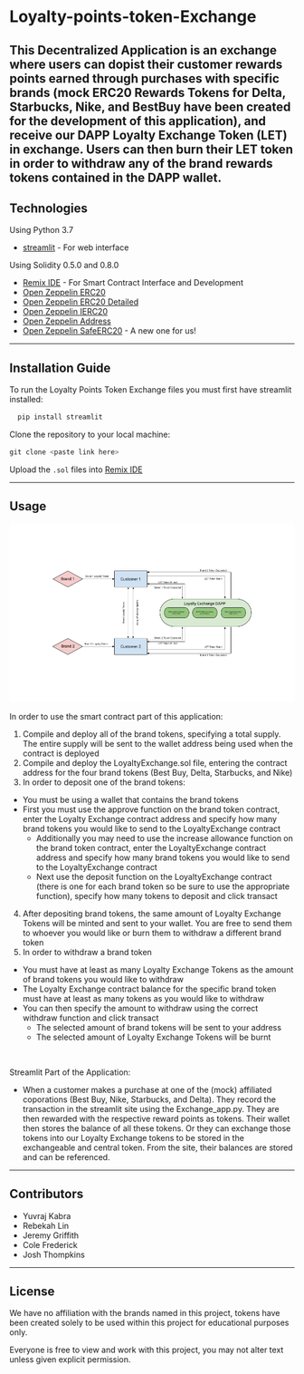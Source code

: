 # Loyalty-points-token-Exchange

This Decentralized Application is an exchange where users can dopist their customer rewards points earned through purchases with specific brands (mock ERC20 Rewards Tokens for Delta, Starbucks, Nike, and BestBuy have been created for the development of this application), and receive our DAPP Loyalty Exchange Token (LET) in exchange. Users can then burn their LET token in order to withdraw any of the brand rewards tokens contained in the DAPP wallet. 
---

## Technologies

Using Python 3.7

* [streamlit](https://github.com/streamlit) - For web interface

Using Solidity 0.5.0 and 0.8.0 
* [Remix IDE](https://github.com/ethereum/remix-ide) - For Smart Contract Interface and Development
* [Open Zeppelin ERC20](https://github.com/OpenZeppelin/openzeppelin-contracts/blob/release-v2.5.0/contracts/token/ERC20/ERC20.sol) 
* [Open Zeppelin ERC20 Detailed](https://github.com/OpenZeppelin/openzeppelin-contracts/blob/release-v2.5.0/contracts/token/ERC20/ERC20Detailed.sol) 
* [Open Zeppelin IERC20](https://github.com/OpenZeppelin/openzeppelin-contracts/blob/master/contracts/token/ERC20/IERC20.sol) 
* [Open Zeppelin Address](https://github.com/OpenZeppelin/openzeppelin-contracts/blob/master/contracts/utils/Address.sol) 
* [Open Zeppelin SafeERC20](https://github.com/OpenZeppelin/openzeppelin-contracts/blob/master/contracts/token/ERC20/utils/SafeERC20.sol) - A new one for us!
---

## Installation Guide
To run the Loyalty Points Token Exchange files you must first have streamlit installed:

```python
  pip install streamlit
```

Clone the repository to your local machine:
```python
git clone <paste link here>
```

Upload the ```.sol``` files into [Remix IDE](https://github.com/ethereum/remix-ide)

---

## Usage

![Block Diagram](Images/Loyalty_Exchange_Block.png) 

In order to use the smart contract part of this application:
1. Compile and deploy all of the brand tokens, specifying a total supply. The entire supply will be sent to the wallet address being used when the contract is deployed 
2. Compile and deploy the LoyaltyExchange.sol file, entering the contract address for the four brand tokens (Best Buy, Delta, Starbucks, and Nike) 
3. In order to deposit one of the brand tokens:
* You must be using a wallet that contains the brand tokens
* First you must use the approve function on the brand token contract, enter the Loyalty Exchange contract address and specify how many brand tokens you would like to send to the LoyaltyExchange contract
    * Additionally you may need to use the increase allowance function on the brand token contract, enter the LoyaltyExchange contract address and specify how many brand tokens you would like to send to the LoyaltyExchange contract
    * Next use the deposit function on the LoyaltyExchange contract (there is one for each brand token so be sure to use the appropriate function), specify how many tokens to deposit and click transact 
4. After depositing brand tokens, the same amount of Loyalty Exchange Tokens will be minted and sent to your wallet. You are free to send them to whoever you would like or burn them to withdraw a different brand token
5. In order to withdraw a brand token
  * You must have at least as many Loyalty Exchange Tokens as the amount of brand tokens you would like to withdraw 
  * The Loyalty Exchange contract balance for the specific brand token must have at least as many tokens as you would like to withdraw 
  * You can then specify the amount to withdraw using the correct withdraw function and click transact 
    * The selected amount of brand tokens will be sent to your address 
    * The selected amount of Loyalty Exchange Tokens will be burnt


<br/>

Streamlit Part of the Application: 
* When a customer makes a purchase at one of the (mock) affiliated coporations (Best Buy, Nike, Starbucks, and Delta). They record the transaction in the streamlit site using the Exchange_app.py. They are then rewarded with the respective reward points as tokens. Their wallet then stores the balance of all these tokens. Or they can exchange those tokens into our Loyalty Exchange tokens to be stored in the exchangeable and central token. From the site, their balances are stored and can be referenced. 

---

## Contributors
* Yuvraj Kabra
* Rebekah Lin
* Jeremy Griffith
* Cole Frederick
* Josh Thompkins

---

## License
We have no affiliation with the brands named in this project, tokens have been created solely to be used within this project for educational purposes only. 

Everyone is free to view and work with this project, you may not alter text unless given explicit permission.
